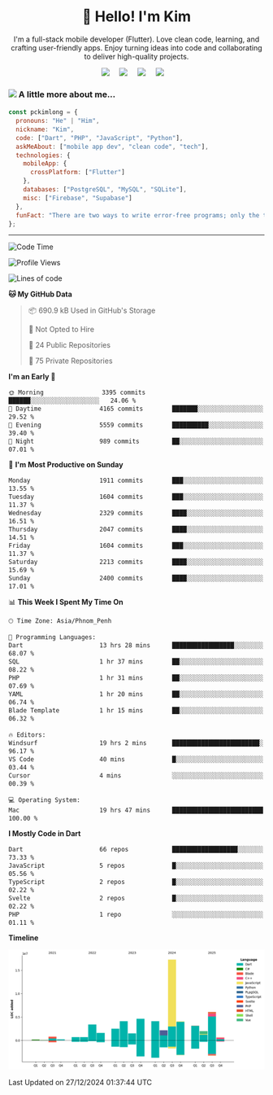 <h1 align="center">👋 Hello! I'm Kim</h1>

<p align="center">
   I'm a full-stack mobile developer (Flutter). Love clean code, learning, and crafting user-friendly apps. Enjoy turning ideas into code and collaborating to deliver high-quality projects.
</p>

<p align="center">
  <a href="mailto:pochkimlong88@gmail.com"><img src="https://img.shields.io/badge/gmail-%23D14836.svg?&style=for-the-badge&logo=gmail&logoColor=white" /></a>&nbsp;&nbsp;&nbsp;&nbsp;
  <a href="https://t.me/pochkimlong/"><img src="https://img.shields.io/badge/telegram-%230077B5.svg?&style=for-the-badge&logo=telegram&logoColor=white" /></a>&nbsp;&nbsp;&nbsp;&nbsp;
  <a href="https://www.youtube.com/@PochKimlong/"><img src="https://img.shields.io/badge/youtube-%23dc2743.svg?&style=for-the-badge&logo=youtube&logoColor=white" /></a>&nbsp;&nbsp;&nbsp;&nbsp;
  <a href="https://www.tiktok.com/@pckimlong/"><img src="https://img.shields.io/badge/tiktok-%23000000.svg?&style=for-the-badge&logo=tiktok&logoColor=white" /></a>&nbsp;&nbsp;&nbsp;&nbsp;
</p>

### <img src="https://media.giphy.com/media/VgCDAzcKvsR6OM0uWg/giphy.gif" width="50"> A little more about me...  

```javascript
const pckimlong = {
  pronouns: "He" | "Him",
  nickname: "Kim",
  code: ["Dart", "PHP", "JavaScript", "Python"],
  askMeAbout: ["mobile app dev", "clean code", "tech"],
  technologies: {
    mobileApp: {
      crossPlatform: ["Flutter"]
    },
    databases: ["PostgreSQL", "MySQL", "SQLite"],
    misc: ["Firebase", "Supabase"]
  },
  funFact: "There are two ways to write error-free programs; only the third one works."
};
```
---

<!--START_SECTION:waka-->
![Code Time](http://img.shields.io/badge/Code%20Time-818%20hrs%2011%20mins-blue)

![Profile Views](http://img.shields.io/badge/Profile%20Views-0-blue)

![Lines of code](https://img.shields.io/badge/From%20Hello%20World%20I%27ve%20Written-26.3%20million%20lines%20of%20code-blue)

**🐱 My GitHub Data** 

> 📦 690.9 kB Used in GitHub's Storage 
 > 
> 🚫 Not Opted to Hire
 > 
> 📜 24 Public Repositories 
 > 
> 🔑 75 Private Repositories 
 > 
**I'm an Early 🐤** 

```text
🌞 Morning                3395 commits        ██████░░░░░░░░░░░░░░░░░░░   24.06 % 
🌆 Daytime                4165 commits        ███████░░░░░░░░░░░░░░░░░░   29.52 % 
🌃 Evening                5559 commits        ██████████░░░░░░░░░░░░░░░   39.40 % 
🌙 Night                  989 commits         ██░░░░░░░░░░░░░░░░░░░░░░░   07.01 % 
```
📅 **I'm Most Productive on Sunday** 

```text
Monday                   1911 commits        ███░░░░░░░░░░░░░░░░░░░░░░   13.55 % 
Tuesday                  1604 commits        ███░░░░░░░░░░░░░░░░░░░░░░   11.37 % 
Wednesday                2329 commits        ████░░░░░░░░░░░░░░░░░░░░░   16.51 % 
Thursday                 2047 commits        ████░░░░░░░░░░░░░░░░░░░░░   14.51 % 
Friday                   1604 commits        ███░░░░░░░░░░░░░░░░░░░░░░   11.37 % 
Saturday                 2213 commits        ████░░░░░░░░░░░░░░░░░░░░░   15.69 % 
Sunday                   2400 commits        ████░░░░░░░░░░░░░░░░░░░░░   17.01 % 
```


📊 **This Week I Spent My Time On** 

```text
🕑︎ Time Zone: Asia/Phnom_Penh

💬 Programming Languages: 
Dart                     13 hrs 28 mins      █████████████████░░░░░░░░   68.07 % 
SQL                      1 hr 37 mins        ██░░░░░░░░░░░░░░░░░░░░░░░   08.22 % 
PHP                      1 hr 31 mins        ██░░░░░░░░░░░░░░░░░░░░░░░   07.69 % 
YAML                     1 hr 20 mins        ██░░░░░░░░░░░░░░░░░░░░░░░   06.74 % 
Blade Template           1 hr 15 mins        ██░░░░░░░░░░░░░░░░░░░░░░░   06.32 % 

🔥 Editors: 
Windsurf                 19 hrs 2 mins       ████████████████████████░   96.17 % 
VS Code                  40 mins             █░░░░░░░░░░░░░░░░░░░░░░░░   03.44 % 
Cursor                   4 mins              ░░░░░░░░░░░░░░░░░░░░░░░░░   00.39 % 

💻 Operating System: 
Mac                      19 hrs 47 mins      █████████████████████████   100.00 % 
```

**I Mostly Code in Dart** 

```text
Dart                     66 repos            ██████████████████░░░░░░░   73.33 % 
JavaScript               5 repos             █░░░░░░░░░░░░░░░░░░░░░░░░   05.56 % 
TypeScript               2 repos             █░░░░░░░░░░░░░░░░░░░░░░░░   02.22 % 
Svelte                   2 repos             █░░░░░░░░░░░░░░░░░░░░░░░░   02.22 % 
PHP                      1 repo              ░░░░░░░░░░░░░░░░░░░░░░░░░   01.11 % 
```



**Timeline**

![Lines of Code chart](https://raw.githubusercontent.com/pckimlong/pckimlong/main/assets/bar_graph.png)


 Last Updated on 27/12/2024 01:37:44 UTC
<!--END_SECTION:waka-->

<!---
PochKimlong/PochKimlong is a ✨ special ✨ repository because its `README.md` (this file) appears on your GitHub profile.
You can click the Preview link to take a look at your changes.
--->
